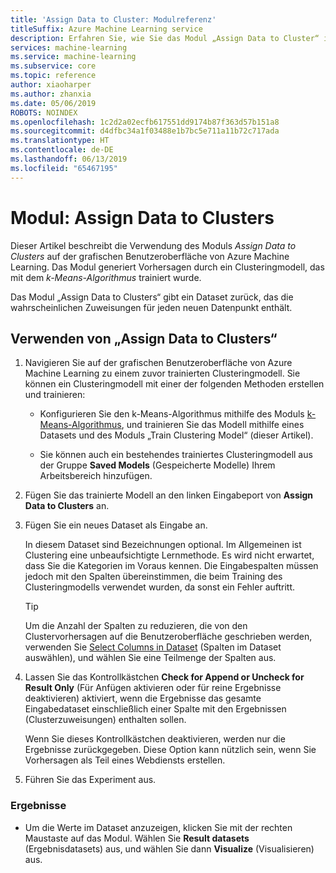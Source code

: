 ```yaml
---
title: 'Assign Data to Cluster: Modulreferenz'
titleSuffix: Azure Machine Learning service
description: Erfahren Sie, wie Sie das Modul „Assign Data to Cluster“ in Azure Machine Learning Service verwenden, um Clusteringmodelle zu bewerten.
services: machine-learning
ms.service: machine-learning
ms.subservice: core
ms.topic: reference
author: xiaoharper
ms.author: zhanxia
ms.date: 05/06/2019
ROBOTS: NOINDEX
ms.openlocfilehash: 1c2d2a02ecfb617551dd9174b87f363d57b151a8
ms.sourcegitcommit: d4dfbc34a1f03488e1b7bc5e711a11b72c717ada
ms.translationtype: HT
ms.contentlocale: de-DE
ms.lasthandoff: 06/13/2019
ms.locfileid: "65467195"
---
```

# <a name="module-assign-data-to-clusters"></a>Modul: Assign Data to Clusters

Dieser Artikel beschreibt die Verwendung des Moduls *Assign Data to Clusters* auf der grafischen Benutzeroberfläche von Azure Machine Learning. Das Modul generiert Vorhersagen durch ein Clusteringmodell, das mit dem *k-Means-Algorithmus* trainiert wurde.

Das Modul „Assign Data to Clusters“ gibt ein Dataset zurück, das die wahrscheinlichen Zuweisungen für jeden neuen Datenpunkt enthält. 


## <a name="how-to-use-assign-data-to-clusters"></a>Verwenden von „Assign Data to Clusters“
  
1. Navigieren Sie auf der grafischen Benutzeroberfläche von Azure Machine Learning zu einem zuvor trainierten Clusteringmodell. Sie können ein Clusteringmodell mit einer der folgenden Methoden erstellen und trainieren:  
  
    - Konfigurieren Sie den k-Means-Algorithmus mithilfe des Moduls [k-Means-Algorithmus](k-means-clustering.md), und trainieren Sie das Modell mithilfe eines Datasets und des Moduls „Train Clustering Model“ (dieser Artikel).  
  
    - Sie können auch ein bestehendes trainiertes Clusteringmodell aus der Gruppe **Saved Models** (Gespeicherte Modelle) Ihrem Arbeitsbereich hinzufügen.

2. Fügen Sie das trainierte Modell an den linken Eingabeport von **Assign Data to Clusters** an.  

3. Fügen Sie ein neues Dataset als Eingabe an. 

   In diesem Dataset sind Bezeichnungen optional. Im Allgemeinen ist Clustering eine unbeaufsichtigte Lernmethode. Es wird nicht erwartet, dass Sie die Kategorien im Voraus kennen. Die Eingabespalten müssen jedoch mit den Spalten übereinstimmen, die beim Training des Clusteringmodells verwendet wurden, da sonst ein Fehler auftritt.

    > [!TIP]
    > Um die Anzahl der Spalten zu reduzieren, die von den Clustervorhersagen auf die Benutzeroberfläche geschrieben werden, verwenden Sie [Select Columns in Dataset](select-columns-in-dataset.md) (Spalten im Dataset auswählen), und wählen Sie eine Teilmenge der Spalten aus. 
    
4. Lassen Sie das Kontrollkästchen **Check for Append or Uncheck for Result Only** (Für Anfügen aktivieren oder für reine Ergebnisse deaktivieren) aktiviert, wenn die Ergebnisse das gesamte Eingabedataset einschließlich einer Spalte mit den Ergebnissen (Clusterzuweisungen) enthalten sollen.
  
    Wenn Sie dieses Kontrollkästchen deaktivieren, werden nur die Ergebnisse zurückgegeben. Diese Option kann nützlich sein, wenn Sie Vorhersagen als Teil eines Webdiensts erstellen.
  
5.  Führen Sie das Experiment aus.  
  
### <a name="results"></a>Ergebnisse

+  Um die Werte im Dataset anzuzeigen, klicken Sie mit der rechten Maustaste auf das Modul. Wählen Sie **Result datasets** (Ergebnisdatasets) aus, und wählen Sie dann **Visualize** (Visualisieren) aus.

